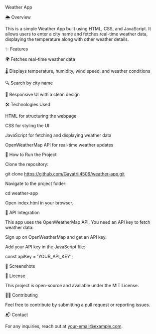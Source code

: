 Weather App

🌦 Overview

This is a simple Weather App built using HTML, CSS, and JavaScript. It allows users to enter a city name and fetches real-time weather data, displaying the temperature along with other weather details.

✨ Features

🌍 Fetches real-time weather data

🌡 Displays temperature, humidity, wind speed, and weather conditions

🔍 Search by city name

🎨 Responsive UI with a clean design

🛠 Technologies Used

HTML for structuring the webpage

CSS for styling the UI

JavaScript for fetching and displaying weather data

OpenWeatherMap API for real-time weather updates

🚀 How to Run the Project

Clone the repository:

git clone https://github.com/Gayatrii4506/weather-app.git

Navigate to the project folder:

cd weather-app

Open index.html in your browser.

🔗 API Integration

This app uses the OpenWeatherMap API. You need an API key to fetch weather data:

Sign up on OpenWeatherMap and get an API key.

Add your API key in the JavaScript file:

const apiKey = 'YOUR_API_KEY';

📸 Screenshots



📜 License

This project is open-source and available under the MIT License.

👨‍💻 Contributing

Feel free to contribute by submitting a pull request or reporting issues.

📬 Contact

For any inquiries, reach out at your-email@example.com.

